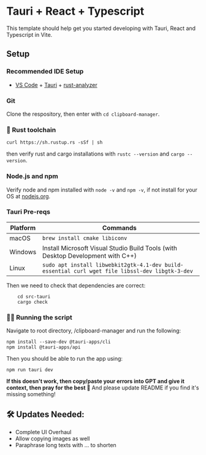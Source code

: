 # Tauri + React + Typescript

This template should help get you started developing with Tauri, React and Typescript in Vite.



## Setup

### Recommended IDE Setup

- [VS Code](https://code.visualstudio.com/) + [Tauri](https://marketplace.visualstudio.com/items?itemName=tauri-apps.tauri-vscode) + [rust-analyzer](https://marketplace.visualstudio.com/items?itemName=rust-lang.rust-analyzer)

### Git
Clone the respository, then enter with `cd clipboard-manager`. 


### 🦀 Rust toolchain
```
curl https://sh.rustup.rs -sSf | sh
```

then verify rust and cargo installations with `rustc --version` and `cargo --version`.

### Node.js and npm
Verify node and npm installed with `node -v` and `npm -v`, if not install for your OS at [nodejs.org](https://nodejs.org/).




### Tauri Pre-reqs
| Platform | Commands |
| ------- | -------- |
| macOS | `brew install cmake libiconv` |
| Windows | Install Microsoft Visual Studio Build Tools (with Desktop Development with C++) |
| Linux | `sudo apt install libwebkit2gtk-4.1-dev build-essential curl wget file libssl-dev libgtk-3-dev`

Then we need to check that dependencies are correct:
```
    cd src-tauri
    cargo check
```

### 🏃‍♂️ Running the script
Navigate to root directory, /clipboard-manager and run the following:
```
npm install --save-dev @tauri-apps/cli
npm install @tauri-apps/api
```

Then you should be able to run the app using:
```
npm run tauri dev
```

**If this doesn't work, then copy/paste your errors into GPT and give it context, then pray for the best 🙏**
And please update README if you find it's missing something!


## 🛠️ Updates Needed:
- Complete UI Overhaul
- Allow copying images as well
- Paraphrase long texts with ... to shorten
